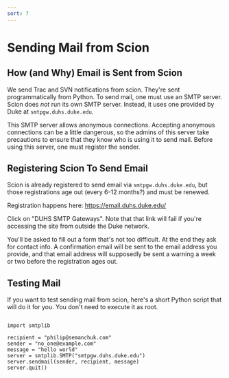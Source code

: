 ```yaml
---
sort: 7
---
```


# Sending Mail from Scion

## How (and Why) Email is Sent from Scion
We send Trac and SVN notifications from scion. They're sent programmatically 
from Python. To send mail, one must use an SMTP server. Scion does *not* 
run its own SMTP server. Instead, it uses one provided by Duke at 
`smtpgw.duhs.duke.edu`.

This SMTP server allows anonymous connections. Accepting anonymous 
connections can be a little dangerous, so the admins of this server take
precautions to ensure that they know who is using it to send mail. Before
using this server, one must register the sender.

## Registering Scion To Send Email
Scion is already registered to send email via `smtpgw.duhs.duke.edu`, but
those registrations age out (every 6-12 months?) and must be renewed. 

Registration happens here: https://email.duhs.duke.edu/

Click on "DUHS SMTP Gateways". Note that that link will fail if you're
accessing the site from outside the Duke network.

You'll be asked to fill out a form that's not too difficult. At the end
they ask for contact info. A confirmation email will be sent to the email
address you provide, and that email address will supposedly be sent a 
warning a week or two before the registration ages out. 

## Testing Mail
If you want to test sending mail from scion, here's a short Python script
that will do it for you. You don't need to execute it as root.

```

import smtplib

recipient = "philip@semanchuk.com"
sender = "no_one@example.com"
message = "hello world"
server = smtplib.SMTP("smtpgw.duhs.duke.edu")
server.sendmail(sender, recipient, message)
server.quit()

```
